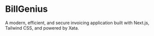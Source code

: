 # BillGenius
A modern, efficient, and secure invoicing application built with Next.js, Tailwind CSS, and powered by Xata.
